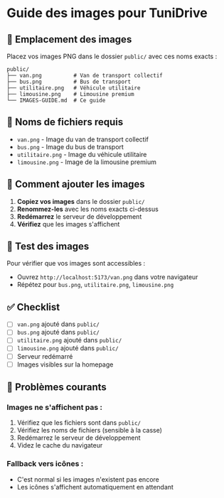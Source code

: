 # Guide des images pour TuniDrive

## 📁 Emplacement des images

Placez vos images PNG dans le dossier `public/` avec ces noms exacts :

```
public/
├── van.png          # Van de transport collectif
├── bus.png          # Bus de transport
├── utilitaire.png   # Véhicule utilitaire
├── limousine.png    # Limousine premium
└── IMAGES-GUIDE.md  # Ce guide
```

## 🎯 Noms de fichiers requis

- `van.png` - Image du van de transport collectif
- `bus.png` - Image du bus de transport
- `utilitaire.png` - Image du véhicule utilitaire
- `limousine.png` - Image de la limousine premium

## 🔧 Comment ajouter les images

1. **Copiez vos images** dans le dossier `public/`
2. **Renommez-les** avec les noms exacts ci-dessus
3. **Redémarrez** le serveur de développement
4. **Vérifiez** que les images s'affichent

## 📱 Test des images

Pour vérifier que vos images sont accessibles :
- Ouvrez `http://localhost:5173/van.png` dans votre navigateur
- Répétez pour `bus.png`, `utilitaire.png`, `limousine.png`

## ✅ Checklist

- [ ] `van.png` ajouté dans `public/`
- [ ] `bus.png` ajouté dans `public/`
- [ ] `utilitaire.png` ajouté dans `public/`
- [ ] `limousine.png` ajouté dans `public/`
- [ ] Serveur redémarré
- [ ] Images visibles sur la homepage

## 🚨 Problèmes courants

### Images ne s'affichent pas :
1. Vérifiez que les fichiers sont dans `public/`
2. Vérifiez les noms de fichiers (sensible à la casse)
3. Redémarrez le serveur de développement
4. Videz le cache du navigateur

### Fallback vers icônes :
- C'est normal si les images n'existent pas encore
- Les icônes s'affichent automatiquement en attendant
